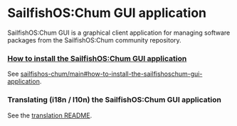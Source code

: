 # SailfishOS:Chum GUI application
SailfishOS:Chum GUI is a graphical client application for managing software packages from the SailfishOS:Chum community repository.

### [How to install the SailfishOS:Chum GUI application](https://github.com/sailfishos-chum/main#how-to-install-the-sailfishoschum-gui-application)
See [sailfishos-chum/main#how-to-install-the-sailfishoschum-gui-application](https://github.com/sailfishos-chum/main#how-to-install-the-sailfishoschum-gui-application).

### Translating (i18n / l10n) the SailfishOS:Chum GUI application
See the [translation README](https://github.com/sailfishos-chum/sailfishos-chum-gui/tree/main/translations#readme).
